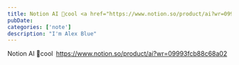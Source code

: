 ```yaml
---
title: Notion AI 🙈cool <a href="https://www.notion.so/product/ai?wr=09993fcb88c68a02" target="_blank" rel="noopener noreferrer">https://www.notion.so/product/ai?
pubDate: 
categories: ['note']
description: "I'm Alex Blue"
---
```


Notion AI 🙈cool <a href="https://www.notion.so/product/ai?wr=09993fcb88c68a02" target="_blank" rel="noopener noreferrer">https://www.notion.so/product/ai?wr=09993fcb88c68a02</a>